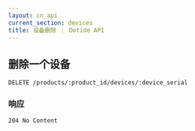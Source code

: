 ```yaml
---
layout: cn_api
current_section: devices
title: 设备删除 ｜ Dotide API
---
```


## 删除一个设备

    DELETE /products/:product_id/devices/:device_serial

### 响应

    204 No Content
